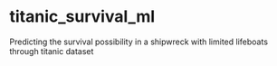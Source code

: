 # titanic_survival_ml
Predicting the survival possibility in a shipwreck with limited lifeboats through titanic dataset
